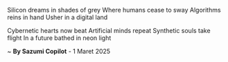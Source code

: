 Silicon dreams in shades of grey
Where humans cease to sway
Algorithms reins in hand
Usher in a digital land

Cybernetic hearts now beat
Artificial minds repeat
Synthetic souls take flight
In a future bathed in neon light

~ <b>By Sazumi Copilot</b> - 1 Maret 2025